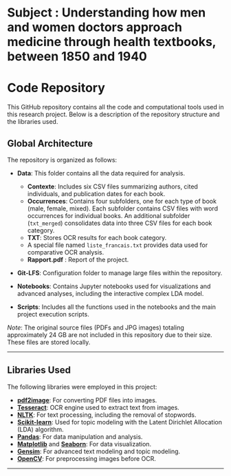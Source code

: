 # Subject : Understanding how men and women doctors approach medicine through health textbooks, between 1850 and 1940

# Code Repository

This GitHub repository contains all the code and computational tools used in this research project. Below is a description of the repository structure and the libraries used.

## Global Architecture

The repository is organized as follows:

- **Data**: This folder contains all the data required for analysis.
  - **Contexte**: Includes six CSV files summarizing authors, cited individuals, and publication dates for each book.
  - **Occurrences**: Contains four subfolders, one for each type of book (male, female, mixed). Each subfolder contains CSV files with word occurrences for individual books. An additional subfolder (`txt_merged`) consolidates data into three CSV files for each book category.
  - **TXT**: Stores OCR results for each book category.
  - A special file named `liste_francais.txt` provides data used for comparative OCR analysis.
  - **Rapport.pdf** : Report of the project.

- **Git-LFS**: Configuration folder to manage large files within the repository.

- **Notebooks**: Contains Jupyter notebooks used for visualizations and advanced analyses, including the interactive complex LDA model.

- **Scripts**: Includes all the functions used in the notebooks and the main project execution scripts.

*Note*: The original source files (PDFs and JPG images) totaling approximately 24 GB are not included in this repository due to their size. These files are stored locally.

---

## Libraries Used

The following libraries were employed in this project:

- **[pdf2image](https://pypi.org/project/pdf2image/)**: For converting PDF files into images.
- **[Tesseract](https://github.com/h/pytesseract)**: OCR engine used to extract text from images.
- **[NLTK](https://www.nltk.org/)**: For text processing, including the removal of stopwords.
- **[Scikit-learn](https://scikit-learn.org/)**: Used for topic modeling with the Latent Dirichlet Allocation (LDA) algorithm.
- **[Pandas](https://pandas.pydata.org/)**: For data manipulation and analysis.
- **[Matplotlib](https://matplotlib.org/)** and **[Seaborn](https://seaborn.pydata.org/api.html)**: For data visualization.
- **[Gensim](https://radimrehurek.com/gensim/)**: For advanced text modeling and topic modeling.
- **[OpenCV](https://opencv.org/)**: For preprocessing images before OCR.

---
